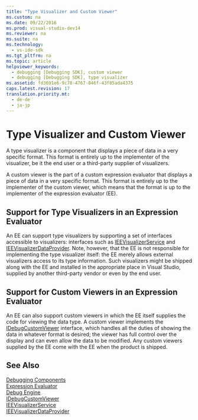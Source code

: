 ```yaml
---
title: "Type Visualizer and Custom Viewer"
ms.custom: na
ms.date: 09/22/2016
ms.prod: visual-studio-dev14
ms.reviewer: na
ms.suite: na
ms.technology: 
  - vs-ide-sdk
ms.tgt_pltfrm: na
ms.topic: article
helpviewer_keywords: 
  - debugging [Debugging SDK], custom viewer
  - debugging [Debugging SDK], type visualizer
ms.assetid: fd3691e6-9c78-4767-846f-43f85ada4375
caps.latest.revision: 17
translation.priority.mt: 
  - de-de
  - ja-jp
---
```

# Type Visualizer and Custom Viewer
A type visualizer is a component that displays a piece of data in a very specific format. This format is entirely up to the implementer of the visualizer, be it the end user or a third-party supplier of visualizers.  
  
 A custom viewer is the part of a custom expression evaluator that displays a piece of data in a very specific format. This format is entirely up to the implementer of the custom viewer, which means that the format is up to the implementer of the expression evaluator (EE).  
  
## Support for Type Visualizers in an Expression Evaluator  
 An EE can support type visualizers by supporting a set of interfaces accessible to visualizers: interfaces such as [IEEVisualizerService](../vs140/ieevisualizerservice.md) and [IEEVisualizerDataProvider](../vs140/ieevisualizerdataprovider.md). Note, however, that the EE is not responsible for implementing the type visualizer itself: the EE merely allows external visualizers access to its type information. Such visualizers might be shipped along with the EE and installed in the appropriate place in Visual Studio, supplied by another third-party vendor or even by the end user.  
  
## Support for Custom Viewers in an Expression Evaluator  
 An EE can also support custom viewers in which the EE itself supplies the code for viewing the data type. A custom viewer implements the [IDebugCustomViewer](../vs140/idebugcustomviewer.md) interface, which handles all the duties of showing the data in whatever format is desired; the viewer has full control over the display and can even allow the data to be modified. Any custom viewers supplied by the EE come with the EE when the product is shipped.  
  
## See Also  
 [Debugging Components](../vs140/debugger-components.md)   
 [Expression Evaluator](../vs140/expression-evaluator.md)   
 [Debug Engine](../vs140/debug-engine.md)   
 [IDebugCustomViewer](../vs140/idebugcustomviewer.md)   
 [IEEVisualizerService](../vs140/ieevisualizerservice.md)   
 [IEEVisualizerDataProvider](../vs140/ieevisualizerdataprovider.md)